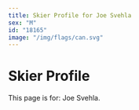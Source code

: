 ```yaml
---
title: Skier Profile for Joe Svehla
sex: "M"
id: "18165"
image: "/img/flags/can.svg" 
---
```


# Skier Profile

This page is for: Joe Svehla.
    